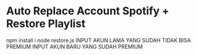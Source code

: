 # Auto Replace Account Spotify + Restore Playlist

npm install i
node restore.js
INPUT AKUN LAMA YANG SUDAH TIDAK BISA PREMIUM
INPUT AKUN BARU YANG SUDAH PREMIUM
